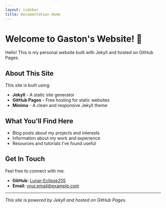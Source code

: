 ```yaml
---
layout: sidebar
title: Documentation Home
---
```


# Welcome to Gaston's Website! 🎉

Hello! This is my personal website built with Jekyll and hosted on GitHub Pages.

## About This Site

This site is built using:
- **Jekyll** - A static site generator
- **GitHub Pages** - Free hosting for static websites
- **Minima** - A clean and responsive Jekyll theme

## What You'll Find Here

- Blog posts about my projects and interests
- Information about my work and experience
- Resources and tutorials I've found useful

## Get In Touch

Feel free to connect with me:
- **GitHub:** [Lunar-Eclipse255](https://github.com/Lunar-Eclipse255)
- **Email:** your.email@example.com

---

*This site is powered by Jekyll and hosted on GitHub Pages.*
